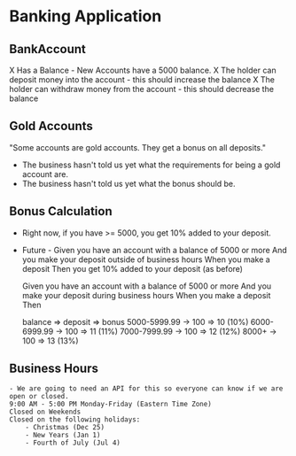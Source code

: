 # Banking Application


## BankAccount

X Has a Balance
    - New Accounts have a 5000 balance.
X The holder can deposit money into the account - this should increase the balance
X The holder can withdraw money from the account - this should decrease the balance



## Gold Accounts


"Some accounts are gold accounts. They get a bonus on all deposits."

- The business hasn't told us yet what the requirements for being a gold account are.
- The business hasn't told us yet what the bonus should be.


## Bonus Calculation

- Right now, if you have >= 5000, you get 10% added to your deposit.

- Future - 
    Given you have an account with a balance of 5000 or more
    And you make your deposit outside of business hours
    When you make a deposit
    Then you get 10% added to your deposit (as before)

    Given you have an account with a balance of 5000 or more
    And you make your deposit during business hours
    When you make a deposit
    Then

    balance => deposit => bonus
    5000-5999.99 -> 100 => 10 (10%)
    6000-6999.99 -> 100 => 11 (11%)
    7000-7999.99 -> 100 => 12 (12%)
    8000+        -> 100 => 13 (13%)

## Business Hours
    - We are going to need an API for this so everyone can know if we are open or closed.
    9:00 AM - 5:00 PM Monday-Friday (Eastern Time Zone)
    Closed on Weekends
    Closed on the following holidays:
        - Christmas (Dec 25)
        - New Years (Jan 1)
        - Fourth of July (Jul 4)